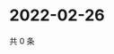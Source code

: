 # 2022-02-26

共 0 条

<!-- BEGIN WEIBO -->
<!-- 最后更新时间 Sat Feb 26 2022 13:10:57 GMT+0800 (China Standard Time) -->

<!-- END WEIBO -->
